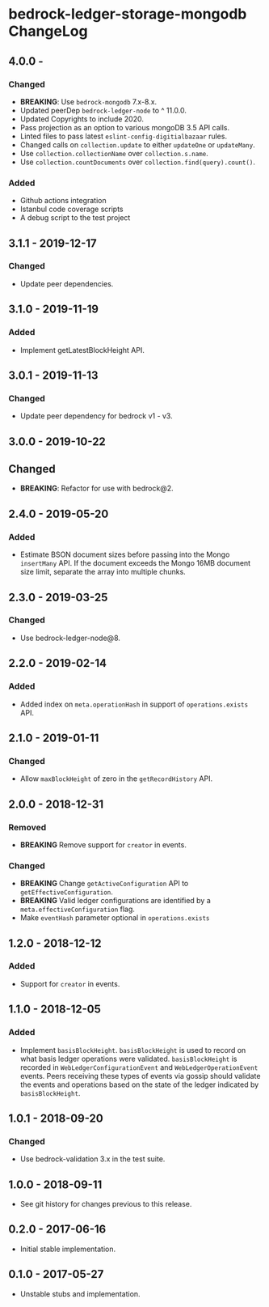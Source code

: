 # bedrock-ledger-storage-mongodb ChangeLog

## 4.0.0 -

### Changed
- **BREAKING**: Use `bedrock-mongodb` 7.x-8.x.
- Updated peerDep `bedrock-ledger-node` to ^ 11.0.0.
- Updated Copyrights to include 2020.
- Pass projection as an option to various mongoDB 3.5 API calls.
- Linted files to pass latest `eslint-config-digitialbazaar` rules.
- Changed calls on `collection.update` to either `updateOne` or `updateMany`.
- Use `collection.collectionName` over `collection.s.name`.
- Use `collection.countDocuments` over `collection.find(query).count()`.

### Added
- Github actions integration
- Istanbul code coverage scripts
- A debug script to the test project

## 3.1.1 - 2019-12-17

### Changed
- Update peer dependencies.

## 3.1.0 - 2019-11-19

### Added
- Implement getLatestBlockHeight API.

## 3.0.1 - 2019-11-13

### Changed
- Update peer dependency for bedrock v1 - v3.

## 3.0.0 - 2019-10-22

## Changed
- **BREAKING**: Refactor for use with bedrock@2.

## 2.4.0 - 2019-05-20

### Added
- Estimate BSON document sizes before passing into the Mongo `insertMany` API.
  If the document exceeds the Mongo 16MB document size limit, separate the
  array into multiple chunks.

## 2.3.0 - 2019-03-25

### Changed
- Use bedrock-ledger-node@8.

## 2.2.0 - 2019-02-14

### Added
- Added index on `meta.operationHash` in support of `operations.exists` API.

## 2.1.0 - 2019-01-11

### Changed
- Allow `maxBlockHeight` of zero in the `getRecordHistory` API.

## 2.0.0 - 2018-12-31

### Removed
- **BREAKING** Remove support for `creator` in events.

### Changed
- **BREAKING** Change `getActiveConfiguration` API to
  `getEffectiveConfiguration`.
- **BREAKING** Valid ledger configurations are identified by a
  `meta.effectiveConfiguration` flag.
- Make `eventHash` parameter optional in `operations.exists`

## 1.2.0 - 2018-12-12

### Added
- Support for `creator` in events.

## 1.1.0 - 2018-12-05

### Added
- Implement `basisBlockHeight`. `basisBlockHeight` is used to record on what
  basis ledger operations were validated. `basisBlockHeight` is recorded in
  `WebLedgerConfigurationEvent` and `WebLedgerOperationEvent` events. Peers
  receiving these types of events via gossip should validate the events and
  operations based on the state of the ledger indicated by `basisBlockHeight`.

## 1.0.1 - 2018-09-20

### Changed
- Use bedrock-validation 3.x in the test suite.

## 1.0.0 - 2018-09-11

- See git history for changes previous to this release.

## 0.2.0 - 2017-06-16

- Initial stable implementation.

## 0.1.0 - 2017-05-27

- Unstable stubs and implementation.
